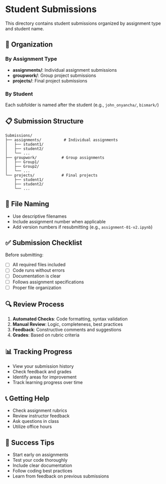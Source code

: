 # Student Submissions

This directory contains student submissions organized by assignment type and student name.

## 📁 Organization

### By Assignment Type
- **assignments/**: Individual assignment submissions
- **groupwork/**: Group project submissions
- **projects/**: Final project submissions

### By Student
Each subfolder is named after the student (e.g., `john_onyancha/`, `bismark/`)

## 📋 Submission Structure

```
Submissions/
├── assignments/          # Individual assignments
│   ├── student1/
│   ├── student2/
│   └── ...
├── groupwork/           # Group assignments
│   ├── Group1/
│   ├── Group2/
│   └── ...
└── projects/            # Final projects
    ├── student1/
    ├── student2/
    └── ...
```

## 📄 File Naming

- Use descriptive filenames
- Include assignment number when applicable
- Add version numbers if resubmitting (e.g., `assignment-01-v2.ipynb`)

## ✅ Submission Checklist

Before submitting:
- [ ] All required files included
- [ ] Code runs without errors
- [ ] Documentation is clear
- [ ] Follows assignment specifications
- [ ] Proper file organization

## 🔍 Review Process

1. **Automated Checks**: Code formatting, syntax validation
2. **Manual Review**: Logic, completeness, best practices
3. **Feedback**: Constructive comments and suggestions
4. **Grades**: Based on rubric criteria

## 📊 Tracking Progress

- View your submission history
- Check feedback and grades
- Identify areas for improvement
- Track learning progress over time

## 📞 Getting Help

- Check assignment rubrics
- Review instructor feedback
- Ask questions in class
- Utilize office hours

## 🎯 Success Tips

- Start early on assignments
- Test your code thoroughly
- Include clear documentation
- Follow coding best practices
- Learn from feedback on previous submissions